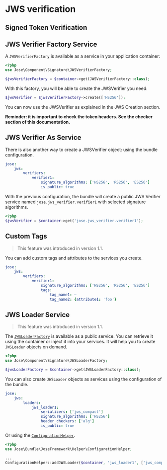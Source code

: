 # JWS verification

## Signed Token Verification

## JWS Verifier Factory Service

A `JWSVerifierFactory` is available as a service in your application container:

```php
<?php
use Jose\Component\Signature\JWSVerifierFactory;

$jwsVerifierFactory = $container->get(JWSVerifierFactory::class);
```

With this factory, you will be able to create the JWSVerifier you need:

```php
$jwsVerifier = $jwsVerifierFactory->create(['HS256']);
```

You can now use the JWSVerifier as explained in the JWS Creation section.

**Reminder: it is important to check the token headers. See the checker section of this documentation.**

## JWS Verifier As Service

There is also another way to create a JWSVerifier object: using the bundle configuration.

```yaml
jose:
    jws:
        verifiers:
            verifier1:
                signature_algorithms: ['HS256', 'RS256', 'ES256']
                is_public: true
```

With the previous configuration, the bundle will create a public JWS Verifier service named `jose.jws_verifier.verifier1` with selected signature algorithms.

```php
<?php
$jwsVerifier = $container->get('jose.jws_verifier.verifier1');
```

## Custom Tags

> This feature was introduced in version 1.1.

You can add custom tags and attributes to the services you create.

```yaml
jose:
    jws:
        verifiers:
            verifier1:
                signature_algorithms: ['HS256', 'RS256', 'ES256']
                tags:
                    tag_name1: ~
                    tag_name2: {attribute1: 'foo'}
```

## JWS Loader Service

> This feature was introduced in version 1.1.

The [`JWSLoaderFactory`](../../components/signed-tokens-jws/jws-loading.md) is available as a public service. You can retrieve it using the container or inject it into your services. It will help you to create `JWSLoader` objects on demand.

```php
<?php
use Jose\Component\Signature\JWSLoaderFactory;

$jwsLoaderFactory = $container->get(JWSLoaderFactory::class);
```

You can also create `JWSLoader` objects as services using the configuration of the bundle.

```yaml
jose:
    jws:
        loaders:
            jws_loader1:
                serializers: ['jws_compact']
                signature_algorithms: ['HS256']
                header_checkers: ['alg']
                is_public: true
```

Or using the [`ConfigurationHelper`](../configuration-helper.md).

```php
<?php
use Jose\Bundle\JoseFramework\Helper\ConfigurationHelper;

...
ConfigurationHelper::addJWSLoader($container, 'jws_loader1', ['jws_compact'], ['HS256'], ['alg'], true);
```


